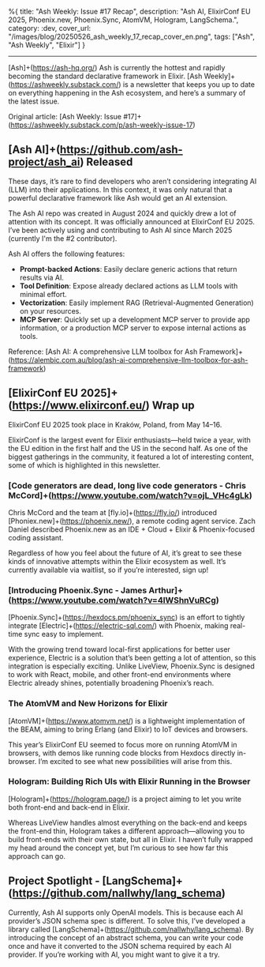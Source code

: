 %{
title: "Ash Weekly: Issue #17 Recap",
description: "Ash AI, ElixirConf EU 2025, Phoenix.new, Phoenix.Sync, AtomVM, Hologram, LangSchema.",
category: :dev,
cover_url: "/images/blog/20250526_ash_weekly_17_recap_cover_en.png",
tags: ["Ash", "Ash Weekly", "Elixir"]
}

---

[Ash]+(https://ash-hq.org/) Ash is currently the hottest and rapidly becoming the standard declarative framework in Elixir. [Ash Weekly]+(https://ashweekly.substack.com/) is a newsletter that keeps you up to date on everything happening in the Ash ecosystem, and here’s a summary of the latest issue.

Original article: [Ash Weekly: Issue #17]+(https://ashweekly.substack.com/p/ash-weekly-issue-17)

## [Ash AI]+(https://github.com/ash-project/ash_ai) Released

These days, it’s rare to find developers who aren’t considering integrating AI (LLM) into their applications. In this context, it was only natural that a powerful declarative framework like Ash would get an AI extension.

The Ash AI repo was created in August 2024 and quickly drew a lot of attention with its concept. It was officially announced at ElixirConf EU 2025. I’ve been actively using and contributing to Ash AI since March 2025 (currently I'm the #2 contributor).

Ash AI offers the following features:
- **Prompt-backed Actions**: Easily declare generic actions that return results via AI.
- **Tool Definition**: Expose already declared actions as LLM tools with minimal effort.
- **Vectorization**: Easily implement RAG (Retrieval-Augmented Generation) on your resources.
- **MCP Server**: Quickly set up a development MCP server to provide app information, or a production MCP server to expose internal actions as tools.

Reference: [Ash AI: A comprehensive LLM toolbox for Ash Framework]+(https://alembic.com.au/blog/ash-ai-comprehensive-llm-toolbox-for-ash-framework)

## [ElixirConf EU 2025]+(https://www.elixirconf.eu/) Wrap up

ElixirConf EU 2025 took place in Kraków, Poland, from May 14–16.

ElixirConf is the largest event for Elixir enthusiasts—held twice a year, with the EU edition in the first half and the US in the second half. As one of the biggest gatherings in the community, it featured a lot of interesting content, some of which is highlighted in this newsletter.

### [Code generators are dead, long live code generators - Chris McCord]+(https://www.youtube.com/watch?v=ojL_VHc4gLk)

Chris McCord and the team at [fly.io]+(https://fly.io/) introduced [Phoniex.new]+(https://phoenix.new/), a remote coding agent service.
Zach Daniel described Phoenix.new as an IDE + Cloud + Elixir & Phoenix-focused coding assistant.

Regardless of how you feel about the future of AI, it’s great to see these kinds of innovative attempts within the Elixir ecosystem as well. It’s currently available via waitlist, so if you’re interested, sign up!

### [Introducing Phoenix.Sync - James Arthur]+(https://www.youtube.com/watch?v=4IWShnVuRCg)

[Phoenix.Sync]+(https://hexdocs.pm/phoenix_sync) is an effort to tightly integrate [Electric]+(https://electric-sql.com/) with Phoenix, making real-time sync easy to implement.

With the growing trend toward local-first applications for better user experience, Electric is a solution that’s been getting a lot of attention, so this integration is especially exciting.
Unlike LiveView, Phoenix.Sync is designed to work with React, mobile, and other front-end environments where Electric already shines, potentially broadening Phoenix’s reach.

### The AtomVM and New Horizons for Elixir

[AtomVM]+(https://www.atomvm.net/) is a lightweight implementation of the BEAM, aiming to bring Erlang (and Elixir) to IoT devices and browsers.

This year’s ElixirConf EU seemed to focus more on running AtomVM in browsers, with demos like running code blocks from Hexdocs directly in-browser. I’m excited to see what new possibilities will arise from this.

### Hologram: Building Rich UIs with Elixir Running in the Browser

[Hologram]+(https://hologram.page/) is a project aiming to let you write both front-end and back-end in Elixir.

Whereas LiveView handles almost everything on the back-end and keeps the front-end thin, Hologram takes a different approach—allowing you to build front-ends with their own state, but all in Elixir. I haven’t fully wrapped my head around the concept yet, but I’m curious to see how far this approach can go.

## Project Spotlight - [LangSchema]+(https://github.com/nallwhy/lang_schema)

Currently, Ash AI supports only OpenAI models. This is because each AI provider’s JSON schema spec is different. To solve this, I’ve developed a library called [LangSchema]+(https://github.com/nallwhy/lang_schema).
By introducing the concept of an abstract schema, you can write your code once and have it converted to the JSON schema required by each AI provider.
If you’re working with AI, you might want to give it a try.
